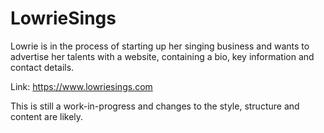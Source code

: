 # LowrieSings
Lowrie is in the process of starting up her singing business and wants to advertise her talents with a website, containing a bio, key information and contact details.

Link: https://www.lowriesings.com

This is still a work-in-progress and changes to the style, structure and content are likely.